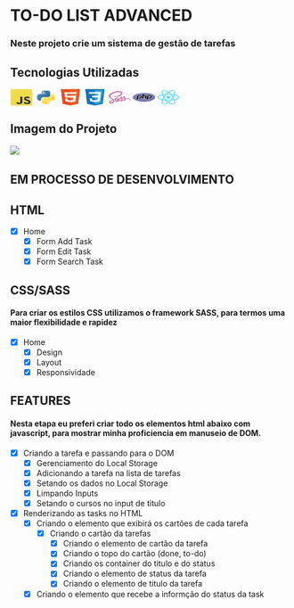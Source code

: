 # TO-DO LIST ADVANCED

### Neste projeto crie um sistema de gestão de tarefas

## Tecnologias Utilizadas
<div style="display: inline_block">
 <img align="center" alt="Ribeiro-JS" height="30" width="40" src="https://raw.githubusercontent.com/devicons/devicon/master/icons/javascript/javascript-original.svg">
 <img align="center" alt="Ribeiro-JS" height="30" width="40" src="https://raw.githubusercontent.com/devicons/devicon/master/icons/python/python-original.svg">
 <img align="center" alt="Ribeiro-JS" height="30" width="40" src="https://raw.githubusercontent.com/devicons/devicon/master/icons/html5/html5-original.svg">
 <img align="center" alt="Ribeiro-JS" height="30" width="40" src="https://raw.githubusercontent.com/devicons/devicon/master/icons/css3/css3-original.svg">
 <img align="center" alt="Ribeiro-JS" height="30" width="40" src="https://raw.githubusercontent.com/devicons/devicon/master/icons/sass/sass-original.svg">
 <img align="center" alt="Ribeiro-JS" height="30" width="40" src="https://raw.githubusercontent.com/devicons/devicon/master/icons/php/php-original.svg">
 <img align="center" alt="Ribeiro-JS" height="30" width="40" src="https://raw.githubusercontent.com/devicons/devicon/master/icons/react/react-original.svg">
</div>

## Imagem do Projeto
<div>
  <img src="https://i.ibb.co/XrLF2G03/todolist.png" />
</div>

## EM PROCESSO DE DESENVOLVIMENTO #
## HTML
- [X] Home
    - [X] Form Add Task
    - [X] Form Edit Task
    - [X] Form Search Task

## CSS/SASS 
#### Para criar os estilos CSS utilizamos o framework SASS, para termos uma maior flexibilidade e rapidez
- [X] Home
    - [X] Design
    - [X] Layout
    - [X] Responsividade

## FEATURES
#### Nesta etapa eu preferi criar todo os elementos html abaixo com javascript, para mostrar minha proficiencia em manuseio de DOM.
- [X] Criando a tarefa e passando para o DOM
  - [X] Gerenciamento do Local Storage
  - [X] Adicionando a tarefa na lista de tarefas
  - [X] Setando os dados no Local Storage
  - [x] Limpando Inputs
  - [X] Setando o cursos no input de titulo
- [X] Renderizando as tasks no HTML
  - [X] Criando o elemento que exibirá os cartões de cada tarefa
    - [X] Criando o cartão da tarefas
      - [X] Criando o elemento de cartão da tarefa
      - [X] Criando o topo do cartão (done, to-do)
      - [X] Criando os container do titulo e do status
      - [X] Criando o elemento de status da tarefa
      - [X] Criando o elemento de titulo da tarefa
  - [X] Criando o elemento que recebe a informção do status da task

